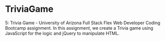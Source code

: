 # TriviaGame
5: Trivia Game - University of Arizona Full Stack Flex Web Developer Coding Bootcamp assignment. In this assignment, we create a Trivia game using JavaScript for the logic and jQuery to manipulate HTML.
